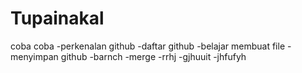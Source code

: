 # Tupainakal
coba coba
-perkenalan github
-daftar github
-belajar membuat file
-menyimpan github
-barnch
-merge
-rrhj
-gjhuuit
-jhfufyh
